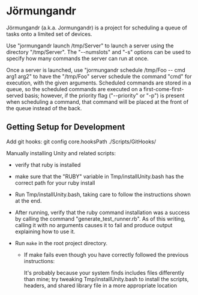 # Jörmungandr

Jörmungandr (a.k.a. Jormungandr) is a project for scheduling a queue of tasks
onto a limited set of devices.

Use "jormungandr launch /tmp/Server" to launch a server using the directory
"/tmp/Server". The "--numslots" and "-s" options can be used to specify how many
commands the server can run at once.

Once a server is launched, use "jormungandr schedule /tmp/Foo -- cmd arg1 arg2"
to have the "/tmp/Foo" server schedule the command "cmd" for execution, with the
given arguments. Scheduled commands are stored in a queue, so the scheduled
commands are executed on a first-come-first-served basis; however, if the
priority flag ("--priority" or "-p") is present when scheduling a command, that
command will be placed at the front of the queue instead of the back.



## Getting Setup for Development

Add git hooks: git config core.hooksPath ./Scripts/GitHooks/

Manually installing Unity and related scripts:

* verify that ruby is installed

* make sure that the "RUBY" variable in Tmp/installUnity.bash has the correct
  path for your ruby install

* Run Tmp/installUnity.bash, taking care to follow the instructions shown at the
  end.

* After running, verify that the ruby command installation was a success by
  calling the command "generate_test_runner.rb". As of this writing, calling it
  with no arguments causes it to fail and produce output explaining how to use
  it.

* Run `make` in the root project directory.

  * If make fails even though you have correctly followed the previous
    instructions:

      It's probably because your system finds includes files differently than
      mine; try tweaking Tmp/installUnity.bash to install the scripts, headers,
      and shared library file in a more appropriate location
